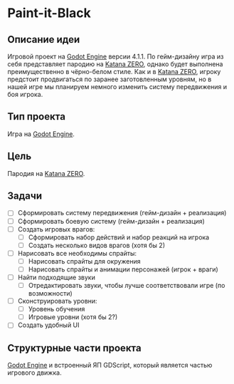 # Paint-it-Black

## Описание идеи

Игровой проект на [Godot Engine](https://godotengine.org/) версии 4.1.1. По гейм-дизайну игра из себя представляет пародию на [Katana ZERO](https://store.steampowered.com/app/460950/Katana_ZERO/), однако будет выполнена преимущественно в чёрно-белом стиле. Как и в [Katana ZERO](https://store.steampowered.com/app/460950/Katana_ZERO/), игроку предстоит продвигаться по заранее заготовленным уровням, но в нашей игре мы планируем немного изменить систему передвижения и боя игрока.

## Тип проекта

Игра на [Godot Engine](https://godotengine.org/).

## Цель

Пародия на [Katana ZERO](https://store.steampowered.com/app/460950/Katana_ZERO/).

## Задачи

- [ ] Сформировать систему передвижения (гейм-дизайн + реализация)
- [ ] Сформировать боевую систему (гейм-дизайн + реализация)
- [ ] Создать игровых врагов:
  - [ ] Сформировать набор действий и набор реакций на игрока
  - [ ] Создать несколько видов врагов (хотя бы 2)
- [ ] Нарисовать все необходимы спрайты:
  - [ ] Нарисовать спрайты для окружения
  - [ ] Нарисовать спрайты и анимации персонажей (игрок + враги)
- [ ] Найти подходящие звуки
  - [ ] Отредактировать звуки, чтобы лучше соответствовали игре (по возможности)
- [ ] Сконструировать уровни:
  - [ ] Уровень обучения
  - [ ] Игровые уровни (хотя бы 2?)
- [ ] Создать удобный UI

## Структурные части проекта

[Godot Engine](https://godotengine.org/) и встроенный ЯП GDScript, который является частью игрового движка.
